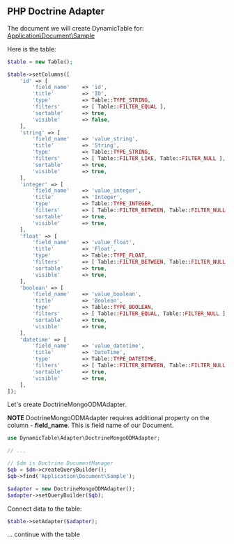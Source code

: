 PHP Doctrine Adapter
--------------------

The document we will create DynamicTable for: [Application\Document\Sample](https://github.com/basarevych/dynamic-table/blob/demo-zf2/module/Application/src/Application/Document/Sample.php)

Here is the table:

```php
$table = new Table();

$table->setColumns([
    'id' => [
        'field_name'    => 'id',
        'title'         => 'ID',
        'type'          => Table::TYPE_STRING,
        'filters'       => [ Table::FILTER_EQUAL ],
        'sortable'      => true,
        'visible'       => false,
    ],
    'string' => [
        'field_name'    => 'value_string',
        'title'         => 'String',
        'type'          => Table::TYPE_STRING,
        'filters'       => [ Table::FILTER_LIKE, Table::FILTER_NULL ],
        'sortable'      => true,
        'visible'       => true,
    ],
    'integer' => [
        'field_name'    => 'value_integer',
        'title'         => 'Integer',
        'type'          => Table::TYPE_INTEGER,
        'filters'       => [ Table::FILTER_BETWEEN, Table::FILTER_NULL ],
        'sortable'      => true,
        'visible'       => true,
    ],
    'float' => [
        'field_name'    => 'value_float',
        'title'         => 'Float',
        'type'          => Table::TYPE_FLOAT,
        'filters'       => [ Table::FILTER_BETWEEN, Table::FILTER_NULL ],
        'sortable'      => true,
        'visible'       => true,
    ],
    'boolean' => [
        'field_name'    => 'value_boolean',
        'title'         => 'Boolean',
        'type'          => Table::TYPE_BOOLEAN,
        'filters'       => [ Table::FILTER_EQUAL, Table::FILTER_NULL ],
        'sortable'      => true,
        'visible'       => true,
    ],
    'datetime' => [
        'field_name'    => 'value_datetime',
        'title'         => 'DateTime',
        'type'          => Table::TYPE_DATETIME,
        'filters'       => [ Table::FILTER_BETWEEN, Table::FILTER_NULL ],
        'sortable'      => true,
        'visible'       => true,
    ],
]);
```

Let's create DoctrineMongoODMAdapter.

**NOTE** DoctrineMongoODMAdapter requires additional property on the column - **field_name**. This is field name of our Document.

```php
use DynamicTable\Adapter\DoctrineMongoODMAdapter;

// ...

// $dm is Doctrine DocumentManager
$qb = $dm->createQueryBuilder();
$qb->find('Application\Document\Sample');

$adapter = new DoctrineMongoODMAdapter();
$adapter->setQueryBuilder($qb);
```

Connect data to the table:

```php
$table->setAdapter($adapter);
```

... continue with the table
